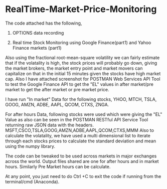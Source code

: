 # RealTime-Market-Price-Monitoring
The code attached has the following, 

1. OPTIONS data recording

2. Real time Stock Monitoring using Google Finance(part1) and Yahoo Finance markets (part1)

Also using the fractional root-mean-square volatility we can fairly estimate that if the volatality is high, the stock prices will probably go down, giving the market brokers, 
the market entry point and market movers can capitalize on that in the initial 15 minutes given the stocks have high market cap. 
Also I have attached screenshot for POSTMAN Web Services API Tool to test the Google Finance API to get the "EL" values in after market/pre market to get the after market or pre market price.

I have run "In market" Data for the following stocks, YHOO, MTCH, TSLA, GOOG, AMZN, ADBE, AAPL, QCOM, CTXS, ZNGA.

For after hours Data, following stocks were used which were giving the "EL" Value as also can be seen in the POSTMAN RESTful API Service Tool returning raw JSON data with the headers.  
MSFT,CSCO,TSLA,GOOG,AMZN,ADBE,AAPL,QCOM,CTXS,MMM 
Also to calculate the volatality, we have used a multi dimensional list to iterate through each stocks prices to calculate the standard deviation and mean using the numpy library.

The code can be tweaked to be used across markets in major exchanges across the world. Output files shared are one for after hours and in market hours. Similarly Pre Market hours can be calculate.

At any point, you just need to do Ctrl +C to exit the code if running from the terminal/cmd (Anaconda).
